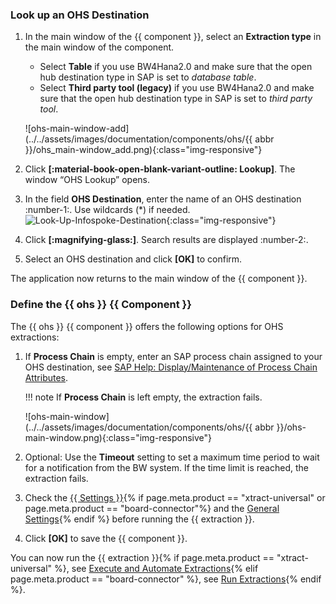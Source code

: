
### Look up an OHS Destination

1. In the main window of the {{ component }}, select an **Extraction type** in the main window of the component.
	- Select **Table** if you use BW4Hana2.0 and make sure that the open hub destination type in SAP is set to *database table*.
	- Select **Third party tool (legacy)** if you use BW4Hana2.0 and make sure that the open hub destination type in SAP is set to *third party tool*.
	
	![ohs-main-window-add](../../assets/images/documentation/components/ohs/{{ abbr }}/ohs_main-window_add.png){:class="img-responsive"}
2. Click **[:material-book-open-blank-variant-outline: Lookup]**. The window “OHS Lookup” opens.<br>
3. In the field **OHS Destination**, enter the name of an OHS destination :number-1:. Use wildcards (*) if needed.<br>
![Look-Up-Infospoke-Destination](../../assets/images/documentation/components/ohs/ohs_look-up.png){:class="img-responsive"}
4. Click **[:magnifying-glass:]**. Search results are displayed :number-2:.
5. Select an OHS destination and click **[OK]** to confirm.

The application now returns to the main window of the {{ component }}.

### Define the {{ ohs }}  {{ Component }}

The {{ ohs }} {{ component }} offers the following options for OHS extractions:

1. If **Process Chain** is empty, enter an SAP process chain assigned to your OHS destination, see [SAP Help: Display/Maintenance of Process Chain Attributes](https://help.sap.com/docs/SAP_NETWEAVER_701/6da591e86c4b1014b43de329b9ffb859/4a2cf30c6ed91c62e10000000a42189c.html?locale=en-US).

	!!! note
		If **Process Chain** is left empty, the extraction fails.
		
	![ohs-main-window](../../assets/images/documentation/components/ohs/{{ abbr }}/ohs-main-window.png){:class="img-responsive"}
2. Optional: Use the **Timeout** setting to set a maximum time period to wait for a notification from the BW system. 
If the time limit is reached, the extraction fails.
7. Check the [{{ Settings }}](settings.md){% if page.meta.product == "xtract-universal" or page.meta.product == "board-connector"%} and the [General Settings](general-settings.md){% endif %} before running the {{ extraction }}.
8. Click **[OK]** to save the {{ component }}.

You can now run the {{ extraction }}{% if page.meta.product == "xtract-universal" %}, see [Execute and Automate Extractions](../execute-and-automate/index.md){% elif page.meta.product == "board-connector" %}, see [Run Extractions](../run-extractions.md){% endif %}.

